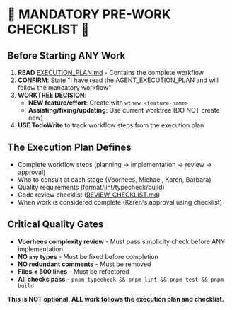 # 🚨 MANDATORY PRE-WORK CHECKLIST 🚨

## Before Starting ANY Work

1. **READ** [EXECUTION_PLAN.md](./EXECUTION_PLAN.md) - Contains the complete
   workflow
2. **CONFIRM**: State "I have read the AGENT_EXECUTION_PLAN and will follow the
   mandatory workflow"
3. **WORKTREE DECISION**:
   - **NEW feature/effort**: Create with `wtnew <feature-name>`
   - **Assisting/fixing/updating**: Use current worktree (DO NOT create new)
4. **USE TodoWrite** to track workflow steps from the execution plan

## The Execution Plan Defines

- Complete workflow steps (planning → implementation → review → approval)
- Who to consult at each stage (Voorhees, Michael, Karen, Barbara)
- Quality requirements (format/lint/typecheck/build)
- Code review checklist ([REVIEW_CHECKLIST.md](../../docs/REVIEW_CHECKLIST.md))
- When work is considered complete (Karen's approval using checklist)

## Critical Quality Gates

- **Voorhees complexity review** - Must pass simplicity check before ANY
  implementation
- **NO `any` types** - Must be fixed before completion
- **NO redundant comments** - Must be removed
- **Files < 500 lines** - Must be refactored
- **All checks pass** - `pnpm typecheck && pnpm lint && pnpm test && pnpm build`

**This is NOT optional. ALL work follows the execution plan and checklist.**
